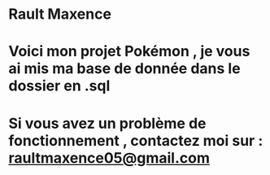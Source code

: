 # Rault Maxence 

# Voici mon projet Pokémon , je vous ai mis ma base de donnée dans le dossier en .sql

# Si vous avez un problème de fonctionnement , contactez moi sur : raultmaxence05@gmail.com